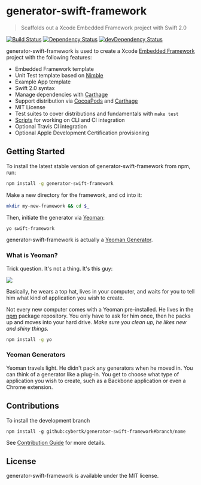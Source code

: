 # generator-swift-framework

> Scaffolds out a Xcode Embedded Framework project with Swift 2.0

[![Build Status](http://img.shields.io/travis/cybertk/generator-swift-framework.svg?style=flat)](https://travis-ci.org/cybertk/generator-swift-framework)
[![Dependency Status](https://david-dm.org/cybertk/generator-swift-framework.svg)](https://david-dm.org/cybertk/generator-swift-framework)
[![devDependency Status](https://david-dm.org/cybertk/generator-swift-framework/dev-status.svg)](https://david-dm.org/cybertk/generator-swift-framework#info=devDependencies)

generator-swift-framework is used to create a Xcode [Embedded Framework](https://developer.apple.com/library/ios/documentation/General/Conceptual/ExtensibilityPG/ExtensionScenarios.html) project with the following features:

- Embedded Framework template
- Unit Test template based on [Nimble](https://github.com/quick/nimble)
- Example App template
- Swift 2.0 syntax
- Manage dependencies with [Carthage][]
- Support distribution via [CocoaPods](http://cocoapods.com) and [Carthage][]
- MIT License
- Test suites to cover distributions and fundamentals with `make test`
- [Scripts](https://github.com/cybertk/ios-build-scripts) for working on CLI and CI integration
- Optional Travis CI integration
- Optional Apple Development Certification provisioning

[Carthage]: https://github.com/carthage/carthage

## Getting Started

To install the latest stable version of generator-swift-framework from npm, run:

```bash
npm install -g generator-swift-framework
```

Make a new directory for the framework, and cd into it:

```bash
mkdir my-new-framework && cd $_
```

Then, initiate the generator via [Yeoman][]:

```bash
yo swift-framework
```

generator-swift-framework is actually a [Yeoman Generator](#yeoman-generators).

[Yeoman]: http://yeoman.io

### What is Yeoman?

Trick question. It's not a thing. It's this guy:

![](http://i.imgur.com/JHaAlBJ.png)

Basically, he wears a top hat, lives in your computer, and waits for you to tell him what kind of application you wish to create.

Not every new computer comes with a Yeoman pre-installed. He lives in the [npm](https://npmjs.org) package repository. You only have to ask for him once, then he packs up and moves into your hard drive. *Make sure you clean up, he likes new and shiny things.*

```bash
npm install -g yo
```

### Yeoman Generators

Yeoman travels light. He didn't pack any generators when he moved in. You can think of a generator like a plug-in. You get to choose what type of application you wish to create, such as a Backbone application or even a Chrome extension.

## Contributions

To install the development branch

```
npm install -g github:cybertk/generator-swift-framework#branch/name
```

See [Contribution Guide](CONTRIBUTING.md) for more details.

## License

generator-swift-framework is available under the MIT license.
